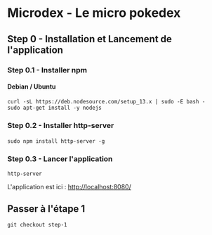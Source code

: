 # Microdex - Le micro pokedex

## Step 0 - Installation et Lancement de l'application

### Step 0.1 - Installer npm

#### Debian / Ubuntu

```
curl -sL https://deb.nodesource.com/setup_13.x | sudo -E bash -
sudo apt-get install -y nodejs
```

### Step 0.2 - Installer http-server

####
```
sudo npm install http-server -g
```

### Step 0.3 - Lancer l'application

```
http-server
```

L'application est ici : <http://localhost:8080/>

## Passer à l'étape 1
```
git checkout step-1
```
